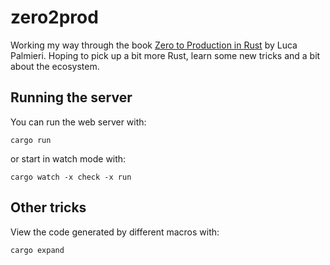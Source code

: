 # zero2prod

Working my way through the book [Zero to Production in Rust](https://www.zero2prod.com/) by Luca Palmieri. Hoping to pick up a bit more Rust, learn some new tricks and a bit about the ecosystem.

## Running the server

You can run the web server with:

```
cargo run
```

or start in watch mode with:

```
cargo watch -x check -x run
```

## Other tricks

View the code generated by different macros with:

```
cargo expand
```
